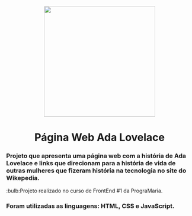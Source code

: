 <span align="center">
  <div>
    <img src="https://github.com/luborgese/pagina-web-AdaLovelace/assets/136857720/d27dc570-54bc-438e-8591-45dacc2a9a1c" width ="300px" />
  </div>
  <h1> Página Web Ada Lovelace</h1>
</span>

<h3>Projeto que apresenta uma página web com a história de Ada Lovelace e links que direcionam para a história de vida de outras mulheres que fizeram história na tecnologia no site do Wikepedia.</h3>
:bulb:Projeto realizado no curso de FrontEnd #1 da PrograMaria.
<h3>Foram utilizadas as linguagens: HTML, CSS e JavaScript.</h3>
